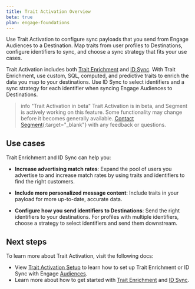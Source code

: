 ```yaml
---
title: Trait Activation Overview
beta: true
plan: engage-foundations
---
```


Use Trait Activation to configure sync payloads that you send from Engage Audiences to a Destination. Map traits from user profiles to Destinations, configure identifiers to sync, and choose a sync strategy that fits your use cases. 

Trait Activation includes both [Trait Enrichment](/docs/engage/trait-activation/trait-enrichment/) and [ID Sync](/docs/engage/trait-activation/id-sync/). With Trait Enrichment, use custom, SQL, computed, and predictive traits to enrich the data you map to your destinations. Use ID Sync to select identifiers and a sync strategy for each identifier when syncing Engage Audiences to Destinations.

> info "Trait Activation in beta"
> Trait Activation is in beta, and Segment is actively working on this feature. Some functionality may change before it becomes generally available. [Contact Segment](https://segment.com/help/contact/){:target="_blank"} with any feedback or questions.


## Use cases 

Trait Enrichment and ID Sync can help you:

- **Increase advertising match rates**: Expand the pool of users you advertise to and increase match rates by using traits and identifiers to find the right customers. 

- **Include more personalized message content**: Include traits in your payload for more up-to-date, accurate data. 

- **Configure how you send identifiers to Destinations**: Send the right identifiers to your destinations. For profiles with multiple identifiers, choose a strategy to select identifiers and send them downstream.

 
## Next steps 

To learn more about Trait Activation, visit the following docs:

- View [Trait Activation Setup](/docs/engage/trait-activation/trait-activation-setup/) to learn how to set up Trait Enrichment or ID Sync with Engage [Audiences](/docs/engage/audiences/).
- Learn more about how to get started with [Trait Enrichment](/docs/engage/trait-activation/trait-enrichment/) and [ID Sync](/docs/engage/trait-activation/id-sync/).



